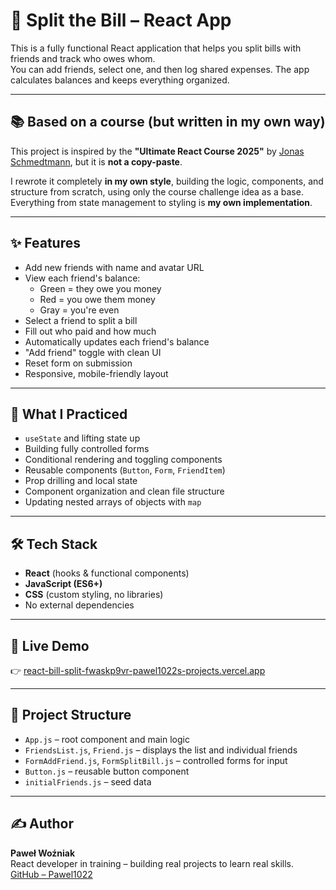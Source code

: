 # 💸 Split the Bill – React App

This is a fully functional React application that helps you split bills with friends and track who owes whom.  
You can add friends, select one, and then log shared expenses. The app calculates balances and keeps everything organized.

---

## 📚 Based on a course (but written in my own way)

This project is inspired by the **"Ultimate React Course 2025"** by [Jonas Schmedtmann](https://www.udemy.com/course/the-ultimate-react-course/), but it is **not a copy-paste**.

I rewrote it completely **in my own style**, building the logic, components, and structure from scratch, using only the course challenge idea as a base.  
Everything from state management to styling is **my own implementation**.

---

## ✨ Features

- Add new friends with name and avatar URL
- View each friend's balance:
  - Green = they owe you money
  - Red = you owe them money
  - Gray = you're even
- Select a friend to split a bill
- Fill out who paid and how much
- Automatically updates each friend's balance
- "Add friend" toggle with clean UI
- Reset form on submission
- Responsive, mobile-friendly layout

---

## 🧠 What I Practiced

- `useState` and lifting state up
- Building fully controlled forms
- Conditional rendering and toggling components
- Reusable components (`Button`, `Form`, `FriendItem`)
- Prop drilling and local state
- Component organization and clean file structure
- Updating nested arrays of objects with `map`

---

## 🛠️ Tech Stack

- **React** (hooks & functional components)
- **JavaScript (ES6+)**
- **CSS** (custom styling, no libraries)
- No external dependencies

---

## 🚀 Live Demo

👉 [react-bill-split-fwaskp9vr-pawel1022s-projects.vercel.app](react-bill-split-fwaskp9vr-pawel1022s-projects.vercel.app)

---

## 📂 Project Structure

- `App.js` – root component and main logic
- `FriendsList.js`, `Friend.js` – displays the list and individual friends
- `FormAddFriend.js`, `FormSplitBill.js` – controlled forms for input
- `Button.js` – reusable button component
- `initialFriends.js` – seed data

---

## ✍️ Author

**Paweł Woźniak**  
React developer in training – building real projects to learn real skills.  
[GitHub – Pawel1022](https://github.com/Pawel1022)
